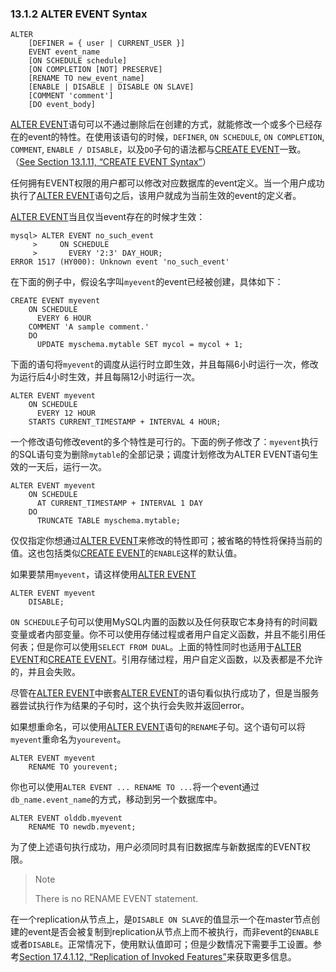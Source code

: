 ### 13.1.2 ALTER EVENT Syntax

    ALTER
        [DEFINER = { user | CURRENT_USER }]
        EVENT event_name
        [ON SCHEDULE schedule]
        [ON COMPLETION [NOT] PRESERVE]
        [RENAME TO new_event_name]
        [ENABLE | DISABLE | DISABLE ON SLAVE]
        [COMMENT 'comment']
        [DO event_body]

[ALTER EVENT](13.1.2)语句可以不通过删除后在创建的方式，就能修改一个或多个已经存在的event的特性。在使用该语句的时候，`DEFINER`, `ON SCHEDULE`, `ON COMPLETION`, `COMMENT`, `ENABLE / DISABLE`，以及`DO`子句的语法都与[CREATE EVENT](13.1.11)一致。（[See Section 13.1.11, “CREATE EVENT Syntax”](13.1.11)）

任何拥有EVENT权限的用户都可以修改对应数据库的event定义。当一个用户成功执行了[ALTER EVENT](13.1.2)语句之后，该用户就成为当前生效的event的定义者。

[ALTER EVENT](13.1.2)当且仅当event存在的时候才生效：

    mysql> ALTER EVENT no_such_event 
         >     ON SCHEDULE 
         >       EVERY '2:3' DAY_HOUR;
    ERROR 1517 (HY000): Unknown event 'no_such_event'

在下面的例子中，假设名字叫`myevent`的event已经被创建，具体如下：

    CREATE EVENT myevent
        ON SCHEDULE
          EVERY 6 HOUR
        COMMENT 'A sample comment.'
        DO
          UPDATE myschema.mytable SET mycol = mycol + 1;

下面的语句将`myevent`的调度从运行时立即生效，并且每隔6小时运行一次，修改为运行后4小时生效，并且每隔12小时运行一次。

    ALTER EVENT myevent
        ON SCHEDULE
          EVERY 12 HOUR
        STARTS CURRENT_TIMESTAMP + INTERVAL 4 HOUR;

一个修改语句修改event的多个特性是可行的。下面的例子修改了：`myevent`执行的SQL语句变为删除`mytable`的全部记录；调度计划修改为ALTER EVENT语句生效的一天后，运行一次。

    ALTER EVENT myevent
        ON SCHEDULE
          AT CURRENT_TIMESTAMP + INTERVAL 1 DAY
        DO
          TRUNCATE TABLE myschema.mytable;

仅仅指定你想通过[ALTER EVENT](13.1.2)来修改的特性即可；被省略的特性将保持当前的值。这也包括类似[CREATE EVENT](13.1.11)的`ENABLE`这样的默认值。

如果要禁用`myevent`，请这样使用[ALTER EVENT](13.1.2)

    ALTER EVENT myevent
        DISABLE;

`ON SCHEDULE`子句可以使用MySQL内置的函数以及任何获取它本身持有的时间戳变量或者内部变量。你不可以使用存储过程或者用户自定义函数，并且不能引用任何表；但是你可以使用`SELECT FROM DUAL`。上面的特性同时也适用于[ALTER EVENT](13.1.2)和[CREATE EVENT](13.1.11)。引用存储过程，用户自定义函数，以及表都是不允许的，并且会失败。

尽管在[ALTER EVENT](13.1.2)中嵌套[ALTER EVENT](13.1.2)的语句看似执行成功了，但是当服务器尝试执行作为结果的子句时，这个执行会失败并返回error。

如果想重命名，可以使用[ALTER EVENT](13.1.2)语句的`RENAME`子句。这个语句可以将`myevent`重命名为`yourevent`。

    ALTER EVENT myevent
        RENAME TO yourevent;

你也可以使用`ALTER EVENT ... RENAME TO ...`将一个event通过`db_name.event_name`的方式，移动到另一个数据库中。

    ALTER EVENT olddb.myevent
        RENAME TO newdb.myevent;

为了使上述语句执行成功，用户必须同时具有旧数据库与新数据库的EVENT权限。

> Note
> 
> There is no RENAME EVENT statement.

在一个replication从节点上，是`DISABLE ON SLAVE`的值显示一个在master节点创建的event是否会被复制到replication从节点上而不被执行，而非event的`ENABLE`或者`DISABLE`。正常情况下，使用默认值即可；但是少数情况下需要手工设置。参考[Section 17.4.1.12, “Replication of Invoked Features”](17.4.1.12)来获取更多信息。